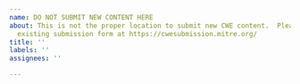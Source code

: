 ```yaml
---
name: DO NOT SUBMIT NEW CONTENT HERE
about: This is not the proper location to submit new CWE content.  Please use the
  existing submission form at https://cwesubmission.mitre.org/
title: ''
labels: ''
assignees: ''

---
```



